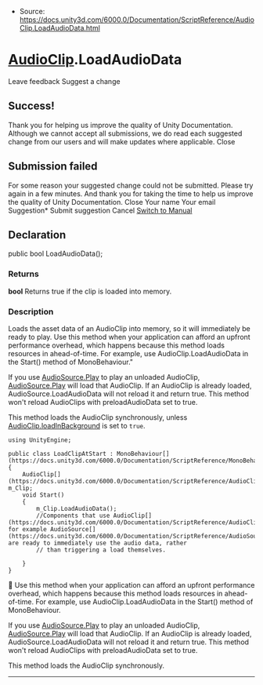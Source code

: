 * Source: https://docs.unity3d.com/6000.0/Documentation/ScriptReference/AudioClip.LoadAudioData.html

#  [AudioClip](https://docs.unity3d.com/6000.0/Documentation/ScriptReference/AudioClip.html).LoadAudioData
Leave feedback
Suggest a change
## Success!
Thank you for helping us improve the quality of Unity Documentation. Although we cannot accept all submissions, we do read each suggested change from our users and will make updates where applicable.
Close
## Submission failed
For some reason your suggested change could not be submitted. Please <a>try again</a> in a few minutes. And thank you for taking the time to help us improve the quality of Unity Documentation.
Close
Your name Your email Suggestion* Submit suggestion
Cancel
[Switch to Manual](https://docs.unity3d.com/6000.0/Documentation/Manual/class-AudioClip.html "Go to AudioClip Component in the Manual")
## Declaration
public bool LoadAudioData(); 
### Returns
**bool** Returns true if the clip is loaded into memory. 
### Description
Loads the asset data of an AudioClip into memory, so it will immediately be ready to play.
Use this method when your application can afford an upfront performance overhead, which happens because this method loads resources in ahead-of-time. For example, use AudioClip.LoadAudioData in the Start() method of MonoBehaviour."  
  
If you use [AudioSource.Play](https://docs.unity3d.com/6000.0/Documentation/ScriptReference/AudioSource.Play.html) to play an unloaded AudioClip, [AudioSource.Play](https://docs.unity3d.com/6000.0/Documentation/ScriptReference/AudioSource.Play.html) will load that AudioClip. If an AudioClip is already loaded, AudioSource.LoadAudioData will not reload it and return true. This method won't reload AudioClips with preloadAudioData set to true.  
  
This method loads the AudioClip synchronously, unless [AudioClip.loadInBackground](https://docs.unity3d.com/6000.0/Documentation/ScriptReference/AudioClip-loadInBackground.html) is set to `true`.
```
using UnityEngine;  
  
public class LoadClipAtStart : MonoBehaviour[](https://docs.unity3d.com/6000.0/Documentation/ScriptReference/MonoBehaviour.html)
{
    AudioClip[](https://docs.unity3d.com/6000.0/Documentation/ScriptReference/AudioClip.html) m_Clip;
    void Start()
    {
        m_Clip.LoadAudioData();
        //Components that use AudioClip[](https://docs.unity3d.com/6000.0/Documentation/ScriptReference/AudioClip.html), for example AudioSource[](https://docs.unity3d.com/6000.0/Documentation/ScriptReference/AudioSource.html), are ready to immediately use the audio data, rather
        // than triggering a load themselves.  
  
    }
}

```

Use this method when your application can afford an upfront performance overhead, which happens because this method loads resources in ahead-of-time. For example, use AudioClip.LoadAudioData in the Start() method of MonoBehaviour.  
  
If you use [AudioSource.Play](https://docs.unity3d.com/6000.0/Documentation/ScriptReference/AudioSource.Play.html) to play an unloaded AudioClip, [AudioSource.Play](https://docs.unity3d.com/6000.0/Documentation/ScriptReference/AudioSource.Play.html) will load that AudioClip. If an AudioClip is already loaded, AudioSource.LoadAudioData will not reload it and return true. This method won't reload AudioClips with preloadAudioData set to true.  
  
This method loads the AudioClip synchronously.
* * *

